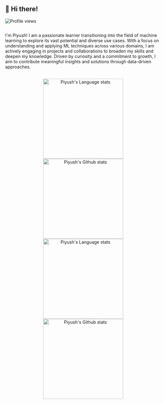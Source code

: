 ## 👋 Hi there!
![Profile views](https://visitor-badge.laobi.icu/badge?page_id=piyushknaik.piyushknaik)
## 

I'm Piyush! I am a passionate learner transitioning into the field of machine learning to explore its vast potential and diverse use cases. With a focus on understanding and applying ML techniques across various domains, I am actively engaging in projects and collaborations to broaden my skills and deepen my knowledge. Driven by curiosity and a commitment to growth, I aim to contribute meaningful insights and solutions through data-driven approaches.

## 

<!-- Light Mode -->
<div align="center"> 
<a href="https://github.com/piyushknaik/github-readme-stats#gh-light-mode-only">
<img height=259 src="https://github-readme-stats.vercel.app/api/top-langs/?username=piyushknaik&layout=compact&langs_count=12&hide_border=true&role=owner,collaborator&theme=default#gh-light-mode-only" alt="Piyush's Language stats" />
</a>
<a href="https://github.com/piyushknaik/github-readme-stats#gh-light-mode-only">
<img height=259 src="https://github-readme-stats.vercel.app/api?username=piyushknaik&show_icons=true&line_height=28&hide_border=true&card_width=347&include_all_commits=true&role=owner,collaborator&show=reviews,discussions_answered&rank_icon=percentile&exclude_repo=github-readme-stats&theme=light&bg_color=FFFFFF#gh-light-mode-only" alt="Piyush's Github stats" />
</a>
</div>

<!-- Dark Mode -->
<div align="center"> 
<a href="https://github.com/piyushknaik/github-readme-stats#gh-dark-mode-only">
<img height=259 src="https://github-readme-stats.vercel.app/api/top-langs/?username=piyushknaik&layout=compact&langs_count=12&hide_border=true&role=owner,collaborator&theme=dark&bg_color=000000#gh-dark-mode-only" alt="Piyush's Language stats" />
</a>
<a href="https://github.com/piyushknaik/github-readme-stats#gh-dark-mode-only">
<img height=259 src="https://github-readme-stats.vercel.app/api?username=piyushknaik&show_icons=true&line_height=28&hide_border=true&card_width=347&include_all_commits=true&role=owner,collaborator&show=reviews,discussions_answered&rank_icon=percentile&exclude_repo=github-readme-stats&theme=dark&bg_color=000000#gh-dark-mode-only" alt="Piyush's Github stats" />
</a>
</div>
